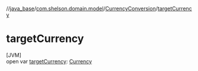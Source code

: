 //[java_base](../../../index.md)/[com.shelson.domain.model](../index.md)/[CurrencyConversion](index.md)/[targetCurrency](target-currency.md)

# targetCurrency

[JVM]\
open var [targetCurrency](target-currency.md): [Currency](../-currency/index.md)
